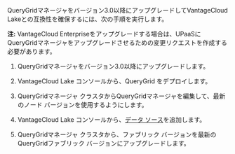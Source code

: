 QueryGridマネージャをバージョン3.0以降にアップグレードしてVantageCloud Lakeとの互換性を確保するには、次の手順を実行します。

**注:** VantageCloud Enterpriseをアップグレードする場合は、UPaaSにQueryGridマネージャをアップグレードさせるための変更リクエストを作成する必要があります。

1.  QueryGridマネージャをバージョン3.0以降にアップグレードします。


1.  VantageCloud Lake コンソールから、QueryGrid をデプロイします。


1.  QueryGridマネージャ クラスタからQueryGridマネージャを編集して、最新のノード バージョンを使用するようにします。


1.  VantageCloud Lake コンソールから、[データ ソース](znp1640282079399.md)を追加します。


1.  QueryGridマネージャ クラスタから、ファブリック バージョンを最新のQueryGridファブリック バージョンにアップグレードします。


